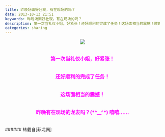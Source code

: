 ```yaml
---
title: 昨晚场面好壮观，有在现场的吗？
date: 2013-10-13 21:51
keywords: 昨晚场面好壮观，有在现场的吗？
description: 第一次当礼仪小姐，好紧张！还好顺利的完成了任务！这场面相当的震撼！昨晚有在现场的龙友吗？(*^__^*) 嘻嘻……
categories: sharing
---
```

<td class="t_f" id="postmessage_63265">

<div align="center">

<img aid="25816" data-cf-modified-1e6c0f2d439a18dc90e4668d-="" file="data/attachment/forum/201310/13/214713q0yedqj20uorqsz2.jpg.thumb.jpg" id="aimg_25816" inpost="1" onclick="" onmouseover="" src="http://www.flw.ph/data/attachment/forum/201310/13/214713q0yedqj20uorqsz2.jpg" style="cursor:pointer" zoomfile="data/attachment/forum/201310/13/214713q0yedqj20uorqsz2.jpg"/>


</div><br/>
<br/>
<div align="center"><font size="3"><font color="#ff00ff"><strong>第一次当礼仪小姐，好紧张！</strong></font></font></div><br/>
<br/>
<div align="center"><font size="3"><font color="#ff00ff"><strong>还好顺利的完成了任务！</strong></font></font></div><br/>
<br/>
<div align="center"><font size="3"><font color="#ff00ff"><strong>这场面相当的震撼！</strong></font></font></div><br/>
<br/>
<div align="center"><font size="3"><font color="#ff00ff"><strong>昨晚有在现场的龙友吗？(*^__^*) 嘻嘻……</strong></font></font></div><br/>
<br/>
</td>
###### 转载自[菲龙网]